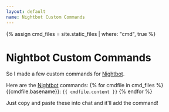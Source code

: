 ```yaml
---
layout: default
name: Nightbot Custom Commands
---
```

{% assign cmd_files = site.static_files | where: "cmd", true %}
# Nightbot Custom Commands

So I made a few custom commands for [Nightbot].

Here are the [Nightbot] commands:
{% for cmdfile in cmd_files %}
    {{cmdfile.basename}}:
    ```{{ cmdfile.content }}```
{% endfor %}

Just copy and paste these into chat and it'll add the command!

[nightbot]: //beta.nightbot.tv/
